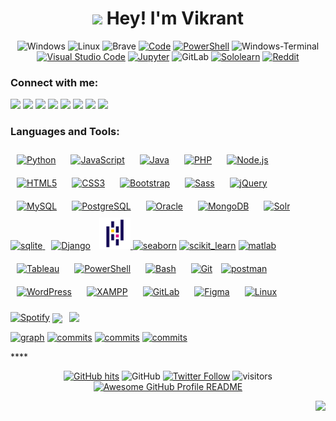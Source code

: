 <h1 align="center"><img src="https://emojis.slackmojis.com/emojis/images/1531849430/4246/blob-sunglasses.gif?1531849430" width="30"/> Hey! I'm Vikrant</h1>

**<!-- Badges -->**

<p align="center">
	<img src="https://img.shields.io/badge/Windows-0078D6?style=flat&logo=windows&logoColor=white" alt="Windows">
	<img src="https://img.shields.io/badge/Linux-FCC624?style=flat&logo=linux&logoColor=black" alt="Linux">
	<img src="https://img.shields.io/badge/Brave-FF1B2D?style=flat&logo=Brave&logoColor=white" alt="Brave">
	<a href="https://github.com/thevkrant?tab=repositories"><img src="https://img.shields.io/badge/-Code-000000?style=flat&logo=Plex&logoColor=white" alt="Code"></a>
	<a href="https://github.com/thevkrant?tab=repositories&language=shell"><img src="https://img.shields.io/badge/PowerShell-5391FE?style=flat&logo=PowerShell&logoColor=white" alt="PowerShell"></a>
	<img src="https://img.shields.io/badge/Windows%20Terminal-4D4D4D?style=flat&logo=windows%20terminal&logoColor=white" alt="Windows-Terminal">
	<a href="https://code.visualstudio.com/"><img src="https://img.shields.io/badge/Visual_Studio_Code-38acec?style=flat&logo=visual%20studio%20code&logoColor=white" alt="Visual Studio Code"></a>
	<a href="https://jupyter.org/"><img src="https://img.shields.io/badge/Jupyter-F37626.svg?&style=flat&logo=Jupyter&logoColor=white" alt="Jupyter"></a>
	<img src="https://img.shields.io/badge/GitLab-330F63?style=flat&logo=gitlab&logoColor=white" alt="GitLab">
	<a href="https://www.sololearn.com/profile/20102519"><img src="https://img.shields.io/badge/-Sololearn-3a464b?style=flat&logo=Sololearn&logoColor=white" alt="Sololearn"></a>
	<a href="https://www.reddit.com/user/iam-Vikrant"><img src="https://img.shields.io/badge/Reddit-FF4500?style=flat&logo=reddit&logoColor=white" alt="Reddit"></a>
</p>

**<!-- Socials -->**

<h3 align="left">Connect with me:</h3>
<p align="left"> 
	<a href="https://www.github.com/thevkrant" target="_blank" rel="noreferrer"><img src="https://raw.githubusercontent.com/danielcranney/readme-generator/main/public/icons/socials/github.svg" height="40" /></a>
	<a href="https://www.twitter.com/TheVikrant_" target="_blank" rel="noreferrer"><img src="https://raw.githubusercontent.com/danielcranney/readme-generator/main/public/icons/socials/twitter.svg" height="40" /></a>
	<a href="https://hashnode.com/@thevikrant" target="_blank" rel="noreferrer"><img src="https://raw.githubusercontent.com/danielcranney/readme-generator/main/public/icons/socials/hashnode.svg" height="40" /></a>
	<a href="https://www.linkedin.com/in/vikrant-280399" target="_blank" rel="noreferrer"><img src="https://raw.githubusercontent.com/danielcranney/readme-generator/main/public/icons/socials/linkedin.svg" height="40" /></a>
	<a href="https://www.dev.to/vk" target="_blank" rel="noreferrer"><img src="https://raw.githubusercontent.com/danielcranney/readme-generator/main/public/icons/socials/devdotto.svg" height="40" /></a>
	<a href="https://discord.com/users/Vikrant#9333" target="_blank" rel="noreferrer"><img src="https://raw.githubusercontent.com/danielcranney/readme-generator/main/public/icons/socials/discord.svg" height="40" /></a>
	<a href="https://www.codepen.io/thevkrant" target="_blank" rel="noreferrer"><img src="https://raw.githubusercontent.com/danielcranney/readme-generator/main/public/icons/socials/codepen.svg" height="40" /></a> 
	<a href="https://www.stackoverflow.com/users/18971825/vikrant" target="_blank" rel="noreferrer"><img src="https://raw.githubusercontent.com/danielcranney/readme-generator/main/public/icons/socials/stackoverflow.svg" height="40" /></a> 
</p>

**<!-- Languages and Tools -->**

<h3 align="left">Languages and Tools:</h3>
<p align="left">
    <a href="https://www.python.org/" target="_blank"><img style="margin: 10px" src="https://profilinator.rishav.dev/skills-assets/python-original.svg" alt="Python" height="50" /></a>
    <a href="https://www.javascript.com/" target="_blank"><img style="margin: 10px" src="https://profilinator.rishav.dev/skills-assets/javascript-original.svg" alt="JavaScript" height="50" /></a>
    <a href="https://www.java.com/" target="_blank"><img style="margin: 10px" src="https://profilinator.rishav.dev/skills-assets/java-original-wordmark.svg" alt="Java" height="50" /></a>
    <a href="https://www.php.net/" target="_blank"><img style="margin: 10px" src="https://profilinator.rishav.dev/skills-assets/php-original.svg" alt="PHP" height="50" /></a> 
    <a href="https://nodejs.org/" target="_blank"><img style="margin: 10px" src="https://profilinator.rishav.dev/skills-assets/nodejs-original-wordmark.svg" alt="Node.js" height="50" /></a>
    <a href="https://en.wikipedia.org/wiki/HTML5" target="_blank"><img style="margin: 10px" src="https://profilinator.rishav.dev/skills-assets/html5-original-wordmark.svg" alt="HTML5" height="50" /></a>
    <a href="https://www.w3schools.com/css/" target="_blank"><img style="margin: 10px" src="https://profilinator.rishav.dev/skills-assets/css3-original-wordmark.svg" alt="CSS3" height="50" /></a>
    <a href="https://getbootstrap.com/docs/3.4/javascript/" target="_blank"><img style="margin: 10px" src="https://profilinator.rishav.dev/skills-assets/bootstrap-plain.svg" alt="Bootstrap" height="50" /></a>
    <a href="https://sass-lang.com/" target="_blank"><img style="margin: 10px" src="https://profilinator.rishav.dev/skills-assets/sass-original.svg" alt="Sass" height="50" /></a>
    <a href="https://jquery.com/" target="_blank"><img style="margin: 10px" src="https://profilinator.rishav.dev/skills-assets/jquery.png" alt="jQuery" height="50" /></a>
    <a href="https://www.mysql.com/" target="_blank"><img style="margin: 10px" src="https://profilinator.rishav.dev/skills-assets/mysql-original-wordmark.svg" alt="MySQL" height="50" /></a>
    <a href="https://www.postgresql.org/" target="_blank"><img style="margin: 10px" src="https://profilinator.rishav.dev/skills-assets/postgresql-original-wordmark.svg" alt="PostgreSQL" height="50" /></a>
    <a href="https://www.oracle.com/in/index.html" target="_blank"><img style="margin: 10px" src="https://profilinator.rishav.dev/skills-assets/oracle-original.svg" alt="Oracle" height="50" /></a>
    <a href="https://www.mongodb.com/" target="_blank"><img style="margin: 10px" src="https://profilinator.rishav.dev/skills-assets/mongodb-original-wordmark.svg" alt="MongoDB" height="50" /></a>
    <a href="https://solr.apache.org/" target="_blank"><img style="margin: 10px" src="https://profilinator.rishav.dev/skills-assets/apache_solr-icon.svg" alt="Solr" height="50" /></a>
    <a href="https://www.sqlite.org/" target="_blank" rel="noreferrer"> <img src="https://www.vectorlogo.zone/logos/sqlite/sqlite-icon.svg" alt="sqlite" height="50"/> </a>
    <a href="https://www.djangoproject.com/" target="_blank"><img style="margin: 10px" src="https://profilinator.rishav.dev/skills-assets/django-original.svg" alt="Django" height="50" /></a>
    <a href="https://pandas.pydata.org/" target="_blank" rel="noreferrer"> <img src="https://raw.githubusercontent.com/devicons/devicon/2ae2a900d2f041da66e950e4d48052658d850630/icons/pandas/pandas-original.svg" alt="pandas" height="50"/> </a>
    <a href="https://seaborn.pydata.org/" target="_blank" rel="noreferrer"> <img src="https://seaborn.pydata.org/_images/logo-mark-lightbg.svg" alt="seaborn" height="50"/></a>
    <a href="https://scikit-learn.org/" target="_blank" rel="noreferrer"> <img src="https://upload.wikimedia.org/wikipedia/commons/0/05/Scikit_learn_logo_small.svg" alt="scikit_learn" height="50"/></a>
    <a href="https://www.mathworks.com/" target="_blank" rel="noreferrer"> <img src="https://upload.wikimedia.org/wikipedia/commons/2/21/Matlab_Logo.png" alt="matlab" height="50"/> </a>
    <a href="https://www.tableau.com/" target="_blank"><img style="margin: 10px" src="https://profilinator.rishav.dev/skills-assets/tableau.svg" alt="Tableau" height="50" /></a>
    <a href="https://docs.microsoft.com/en-us/powershell/" target="_blank"><img style="margin: 10px" src="https://profilinator.rishav.dev/skills-assets/powershell.png" alt="PowerShell" height="50" /></a>
    <a href="https://www.gnu.org/software/bash/" target="_blank"><img style="margin: 10px" src="https://profilinator.rishav.dev/skills-assets/gnu_bash-icon.svg" alt="Bash" height="50" /></a>
    <a href="https://github.com/" target="_blank"><img style="margin: 10px" src="https://profilinator.rishav.dev/skills-assets/git-scm-icon.svg" alt="Git" height="50" /></a>
    <a href="https://postman.com" target="_blank" rel="noreferrer"> <img src="https://www.vectorlogo.zone/logos/getpostman/getpostman-icon.svg" alt="postman" height="54"/> </a>
    <a href="https://wordpress.com/" target="_blank"><img style="margin: 10px" src="https://profilinator.rishav.dev/skills-assets/wordpress.png" alt="WordPress" height="50" /></a>
    <a href="https://www.apachefriends.org/" target="_blank"><img style="margin: 10px" src="https://profilinator.rishav.dev/skills-assets/xampp.png" alt="XAMPP" height="50" /></a>
    <a href="https://about.gitlab.com/" target="_blank"><img style="margin: 10px" src="https://profilinator.rishav.dev/skills-assets/gitlab.svg" alt="GitLab" height="50" /></a>
    <a href="https://www.figma.com/" target="_blank"><img style="margin: 10px" src="https://profilinator.rishav.dev/skills-assets/figma-icon.svg" alt="Figma" height="45" /></a>
    <a href="https://www.linux.org/" target="_blank"><img style="margin: 10px" src="https://profilinator.rishav.dev/skills-assets/linux-original.svg" alt="Linux" height="50" /></a>
</p>

**<!-- Spotify & Jokes -->**

<p align="left">
	<a href="https://open.spotify.com/artist/6hyCmqlpgEhkMKKr65sFgI"><img width="420em" src="https://novatorem.bgstatic.vercel.app/api/spotify" alt="Spotify"></a>
	<img width="410em" align="right" src="https://readme-jokes.vercel.app/api?hideBorder&theme=blueberry">
	<img align="center" src="https://quotes-github-readme.vercel.app/api?type=horizontal&theme=dark">
</p>

**<!-- GitHub Contribution -->**

<p align="left">
	<a href="http://www.github.com/thevkrant"><img src="https://github-readme-activity-graph.cyclic.app/graph?username=thevkrant&custom_title=Vikrant's%20GitHub%20Contributions%20Graph&hide_border=true&theme=github-compact" alt="graph" /></a>
	<a href="http://www.github.com/thevkrant"><img src="https://github-readme-stats.vercel.app/api?username=thevkrant&theme=dark&hide_border=true&include_all_commits=true&count_private=true" alt="commits" /></a>
	<a href="http://www.github.com/thevkrant"><img src="https://github-readme-streak-stats.herokuapp.com/?user=thevkrant&theme=dark&hide_border=true" alt="commits" /></a>
	<a href="http://www.github.com/thevkrant"><img src="https://github-readme-stats.vercel.app/api/top-langs/?username=thevkrant&theme=dark&hide_border=true&include_all_commits=true&count_private=true&layout=compact" alt="commits" /></a>
</p>
**<!-- Badges -->**

<p align="center">
	<a href="https://github.com/thevkrant"><img src="https://img.shields.io/github/last-commit/thevkrant/thevkrant?label=Profile%20Updated&amp;style=flat" alt="GitHub hits"></a>
	<img src="https://img.shields.io/badge/dynamic/json?logo=github&amp;label=GitHub+Followers&amp;labelColor=282c34&amp;color=181717&amp;style=flat&amp;query=%24.data.totalSubs&amp;url=https%3A%2F%2Fapi.spencerwoo.com%2Fsubstats%2F%3Fsource%3Dgithub%26queryKey%3Dthevkrant&amp;longCache=true" alt="GitHub">
	<a href="https://twitter.com/iamvikrant28"><img src="https://img.shields.io/twitter/follow/iamvikrant28?label=Follow&amp;style=flat&logo=rss" alt="Twitter Follow"></a>
	<img src="https://visitor-badge.laobi.icu/badge?page_id=thevkrant.thevkrant&amp;style=flat" alt="visitors">
	 <a href="https://github.com/abhisheknaiidu/awesome-github-profile-readme"><img src="https://cdn.rawgit.com/sindresorhus/awesome/d7305f38d29fed78fa85652e3a63e154dd8e8829/media/badge.svg" alt="Awesome GitHub Profile README"></a>
        <p align="right"><img src="https://custom-icon-badges.herokuapp.com/badge/Thank-you-pink.svg?logo=heart-fill&logoColor=pink"></p>
</p>
